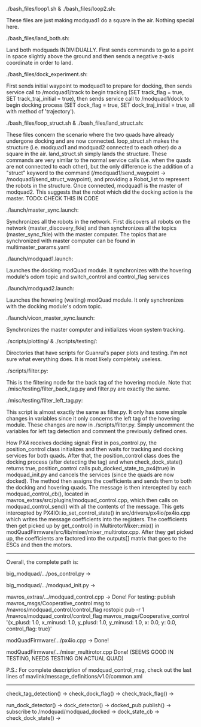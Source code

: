 ./bash_files/loop1.sh & ./bash_files/loop2.sh:

These files are just making modquad1 do a square in the air. Nothing special here.

./bash_files/land_both.sh:

Land both modquads INDIVIDUALLY. First sends commands to go to a point in space slightly above the 
ground and then sends a negative z-axis coordinate in order to land.

./bash_files/dock_experiment.sh:

First sends initial waypoint to modquad1 to prepare for docking, then sends service call to 
/modquad1/track to begin tracking (SET track_flag = true, SET track_traj_initial = true), then
sends service call to /modquad1/dock to begin docking process (SET dock_flag = true, SET 
dock_traj_initial = true, all with method of 'trajectory').

./bash_files/loop_struct.sh & ./bash_files/land_struct.sh:

These files concern the scenario where the two quads have already undergone docking and are now 
connected. loop_struct.sh makes the structure (i.e. modquad1 and modquad2 connected to each other) 
do a square in the air. land_struct.sh simply lands the structure. These commands are very similar
to the normal service calls (i.e. when the quads are not connected to each other), but the only 
difference is the addition of a "struct" keyword to the command 
(/modquad1/send_waypoint -> /modquad1/send_struct_waypoint), and providing a Robot_list to
represent the robots in the structure. Once connected, modquad1 is the master of modquad2. This 
suggests that the robot which did the docking action is the master. TODO: CHECK THIS IN CODE

./launch/master_sync.launch:

Synchronizes all the robots in the network. First discovers all robots on the network 
(master_discovery_fkie) and then synchronizes all the topics (master_sync_fkie) with the master
computer. The topics that are synchronized with master computer can be found in 
multimaster_params.yaml

./launch/modquad1.launch:

Launches the docking modQuad module. It synchronizes with the hovering module's odom topic and 
switch_control and control_flag services

./launch/modquad2.launch:

Launches the hovering (waiting) modQuad module. It only synchronizes with the docking module's
odom topic.

./launch/vicon_master_sync.launch:

Synchronizes the master computer and initializes vicon system tracking.

./scripts/plotting/ & ./scripts/testing/:

Directories that have scripts for Guanrui's paper plots and testing. I'm not sure what
everything does. It is most likely completely useless.

./scripts/filter.py:

This is the filtering node for the back tag of the hovering module. Note that 
./misc/testing/filter_back_tag.py and filter.py are exactly the same.


./misc/testing/filter_left_tag.py:

This script is almost exactly the same as filter.py. It only has some simple changes in variables
since it only concerns the left tag of the hovering module. These changes are now 
in ./scripts/filter.py. Simply uncomment the variables for left tag detection and comment the 
previously defined ones.

How PX4 receives docking signal:
First in pos_control.py, the position_control class initializes and then waits for tracking and docking services for both quads. After that, the position_control class does the docking process (after detecting the tag) and when check_dock_state() returns true, position_control calls pub_docked_state_to_px4(true) in modquad_init.py and cancels the services (since the quads are now docked). The method then assigns the coefficients and sends them to both the docking and hovering quads. The message is then intercepted by each modquad_control_cb(), located in 
mavros_extras/src/plugins/modquad_control.cpp, which then calls on modquad_control_send() with all the contents of the message. This gets intercepted by PX4IO::io_set_control_state() in src/drivers/px4io/px4io.cpp which writes the message coefficients into the registers. The coefficients then get picked up by get_control() in MultirotorMixer::mix() in modQuadFirmware/src/lib/mixer/mixer_multirotor.cpp. After they get picked up, the coefficients are factored into the outputs[] matrix that goes to the ESCs and then the motors.

------------------------------------------------------

Overall, the complete path is:

big_modquad/.../pos_control.py -> 

big_modquad/.../modquad_init.py -> 

mavros_extras/.../modquad_control.cpp ->
Done! 
For testing: publish mavros_msgs/Cooperative_control msg to /mavros/modquad_control/control_flag
rostopic pub -r 1 /mavros/modquad_control/control_flag mavros_msgs/Cooperative_control  '{x_plusd: 1.0, x_minusd: 1.0, y_plusd: 1.0, y_minusd: 1.0, x: 0.0, y: 0.0, control_flag: true}'

modQuadFirmware/.../px4io.cpp -> 
Done!

modQuadFirmware/.../mixer_multirotor.cpp
Done! (SEEMS GOOD IN TESTING, NEEDS TESTING ON ACTUAL QUAD)


P.S.: For complete description of modquad_control_msg, check out the last lines of 
mavlink/message_definitions/v1.0/common.xml

------------------------------------------------------

check_tag_detection() ->
check_dock_flag() ->
check_track_flag() ->

run_dock_detector() ->
	dock_detector() -> 
	docked_pub.publish() -> 
	subscribe to /modquad/modquad_docked -> 
	dock_state_cb ->
check_dock_state() ->
